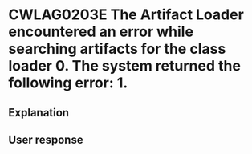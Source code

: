# CWLAG0203E The Artifact Loader encountered an error while searching artifacts for the class loader 0. The system returned the following error: 1.

## Explanation

## User response
